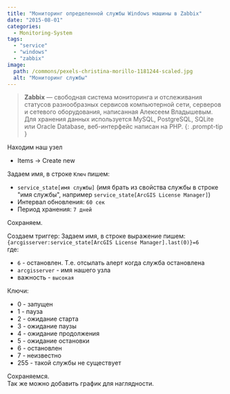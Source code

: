 ```yaml
---
title: "Мониторинг определенной службы Windows машины в Zabbix"
date: "2015-08-01"
categories: 
  - Monitoring-System
tags: 
  - "service"
  - "windows"
  - "zabbix"
image:
  path: /commons/pexels-christina-morillo-1181244-scaled.jpg
  alt: "Мониторинг службы"
---
```


> **Zabbix** — свободная система мониторинга и отслеживания статусов разнообразных сервисов компьютерной сети, серверов и сетевого оборудования, написанная Алексеем Владышевым. Для хранения данных используется MySQL, PostgreSQL, SQLite или Oracle Database, веб-интерфейс написан на PHP.
{: .prompt-tip }

Находим наш узел

- Items -> Create new  

Задаем имя, в строке `Ключ` пишем:  

- `service_state[имя службы]` (имя брать из свойства службы в строке "имя службы", например `service_state[ArcGIS License Manager]`)  
- Интервал обновления: `60 сек`  
- Период хранения: `7 дней`

Сохраняем.  
  
Создаем триггер: Задаем имя, в строке выражение пишем: `{arcgisserver:service_state[ArcGIS License Manager].last(0)}=6`  
где:  

- `6` - остановлен. Т.е. отсылать алерт когда служба остановлена  
- `arcgisserver` - имя нашего узла  
- важность - `высокая`

Ключи:

- 0 - запущен  
- 1 - пауза  
- 2 - ожидание старта  
- 3 - ожидание паузы  
- 4 - ожидание продолжения  
- 5 - ожидание остановки  
- 6 - остановлен  
- 7 - неизвестно  
- 255 - такой службы не существует

Сохраняемся.  
Так же можно добавить график для наглядности.
